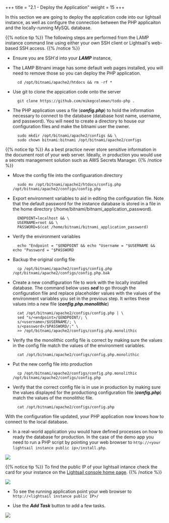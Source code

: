 +++
title = "2.1 - Deploy the Application"
weight = 15
+++

In this section we are going to deploy the application code into our lightsail instance, as well as configure the connection between the PHP applicaiton and the locally-running MySQL database.

{{% notice tip %}} 
The following steps are performed from the LAMP instance command line using either your own SSH client or Lightsail's web-based SSH access. 
{{% /notice %}}

* Ensure you are SSH'd into your ***LAMP*** instance, 

* The LAMP Bitnami image has some default web pages installed, you will need to remove those so you can deploy the PHP application. 

        cd /opt/bitnami/apache2/htdocs && rm -rf *

* Use git to clone the appication code onto the server

        git clone https://github.com/mikegcoleman/todo-php .

* The PHP application uses a file (***config.php***) to hold the information necessary to connect to the database (database host name, username, and password). You will need to create a directory to house our configuration files and make the bitnami user the owner. 

        sudo mkdir /opt/bitnami/apache2/configs && \
        sudo chown bitnami:bitnami /opt/bitnami/apache2/configs

{{% notice tip %}}
As a best practice never store sensitive information in the document root of your web server. Ideally, in production you would use a secrets management solution such as AWS Secrets Manager.
{{% /notice %}} 

* Move the config file into the configuaration directory

        sudo mv /opt/bitnami/apache2/htdocs/config.php /opt/bitnami/apache2/configs/config.php

* Export environment variables to aid in editing the configuration file. Note that the default password for the instance database is stored in a file in the home directory (/home/bitnami/bitnami_application_password). 

        ENDPOINT=localhost && \
        USERNAME=root && \
        PASSWORD=$(cat /home/bitnami/bitnami_application_password)

* Verify the environment variables

        echo "Endpoint = "$ENDPOINT && echo "Username = "$USERNAME && echo "Password = "$PASSWORD

* Backup the original config file

        cp /opt/bitnami/apache2/configs/config.php /opt/bitnami/apache2/configs/config.php.bak

* Create a new condfiguration file to work with the locally installed database. The command below uses ***sed*** to go through the configuration file and replace placeholder values with the values of the environment variables you set in the previous step. It writes these values into a new file (***config.php.monolithic***)

        cat /opt/bitnami/apache2/configs/config.php | \
        sed "s/<endpoint>/$ENDPOINT/; \
        s/<username>/$USERNAME/; \
        s/<password>/$PASSWORD/;" \
        >> /opt/bitnami/apache2/configs/config.php.monolithic

* Verify the the monolithic config file is correct by making sure the values in the config file match the values of the environment variables. 

        cat /opt/bitnami/apache2/configs/config.php.monolithic

* Put the new config file into production

        cp /opt/bitnami/apache2/configs/config.php.monolithic /opt/bitnami/apache2/configs/config.php

* Verify that the correct config file is in use in production by making sure the values displayed for the productiong configuration file (***config.php***) match the values of the monolithic file.

        cat /opt/bitnami/apache2/configs/config.php

With the configuration file updated, your PHP application now knows how to connect to the local database. 

* In a real-world application you would have defined processes on how to ready the database for production. In the case of the demo app you need to run a PHP script by pointing your web browser to `http://<your lightsail instance public ip>/install.php`. 

![](../../images/database-success.jpg?classes=border)

{{% notice tip %}}
To find the public IP of your lightsail intance check the card for your instance on the <a href="https://lightsail.aws.amazon.com/ls/webapp/home/" target="_blank">Lightsail console home page</a>. 
{{% /notice %}}

![](../../images/lamp-ip.jpg?classes=border)

* To see the running application point your web browser to `http://<lightsail instance public IP>/`

* Use the ***Add Task*** button to add a few tasks. 

![](../../images/add-task.jpg?classes=border)

